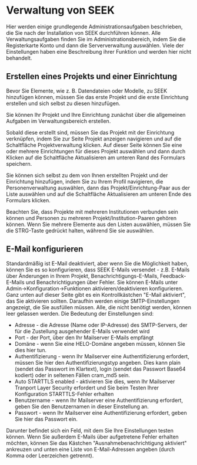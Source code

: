 # Verwaltung von SEEK

Hier werden einige grundlegende Administrationsaufgaben beschrieben, die Sie nach der Installation von SEEK durchführen können. Alle Verwaltungsaufgaben finden Sie im Administrationsbereich, indem Sie die Registerkarte Konto und dann die Serververwaltung auswählen. Viele der Einstellungen haben eine Beschreibung ihrer Funktion und werden hier nicht behandelt.
## Erstellen eines Projekts und einer Einrichtung

Bevor Sie Elemente, wie z. B. Datendateien oder Modelle, zu SEEK hinzufügen können, müssen Sie das erste Projekt und die erste Einrichtung erstellen und sich selbst zu diesen hinzufügen.

Sie können Ihr Projekt und Ihre Einrichtung zunächst über die allgemeinen Aufgaben im Verwaltungsbereich erstellen.

Sobald diese erstellt sind, müssen Sie das Projekt mit der Einrichtung verknüpfen, indem Sie zur Seite Projekt anzeigen navigieren und auf die Schaltfläche Projektverwaltung klicken. Auf dieser Seite können Sie eine oder mehrere Einrichtungen für dieses Projekt auswählen und dann durch Klicken auf die Schaltfläche Aktualisieren am unteren Rand des Formulars speichern.

Sie können sich selbst zu dem von Ihnen erstellten Projekt und der Einrichtung hinzufügen, indem Sie zu Ihrem Profil navigieren, die Personenverwaltung auswählen, dann das Projekt/Einrichtung-Paar aus der Liste auswählen und auf die Schaltfläche Aktualisieren am unteren Ende des Formulars klicken.

Beachten Sie, dass Projekte mit mehreren Institutionen verbunden sein können und Personen zu mehreren Projekt/Institution-Paaren gehören können. Wenn Sie mehrere Elemente aus den Listen auswählen, müssen Sie die STRG-Taste gedrückt halten, während Sie sie auswählen.

## E-Mail konfigurieren

Standardmäßig ist E-Mail deaktiviert, aber wenn Sie die Möglichkeit haben, können Sie es so konfigurieren, dass SEEK E-Mails versendet - z.B. E-Mails über Änderungen in Ihrem Projekt, Benachrichtigungs-E-Mails, Feedback-E-Mails und Benachrichtigungen über Fehler. Sie können E-Mails unter Admin->Konfiguration->Funktionen aktivieren/deaktivieren konfigurieren. Ganz unten auf dieser Seite gibt es ein Kontrollkästchen "E-Mail aktiviert", das Sie aktivieren sollten. Daraufhin werden einige SMTP-Einstellungen angezeigt, die Sie ausfüllen müssen. Alle, die nicht benötigt werden, können leer gelassen werden. Die Bedeutung der Einstellungen sind:

- Adresse - die Adresse (Name oder IP-Adresse) des SMTP-Servers, der für die Zustellung ausgehender E-Mails verwendet wird
- Port - der Port, über den Ihr Mailserver E-Mails empfängt
- Domäne - wenn Sie eine HELO-Domäne angeben müssen, können Sie dies hier tun.
- Authentifizierung - wenn Ihr Mailserver eine Authentifizierung erfordert, müssen Sie hier den Authentifizierungstyp angeben. Dies kann plain (sendet das Passwort im Klartext), login (sendet das Passwort Base64 kodiert) oder in seltenen Fällen cram_md5 sein.
- Auto STARTTLS enabled - aktivieren Sie dies, wenn Ihr Mailserver Tranport Layer Security erfordert und Sie beim Testen Ihrer Konfiguration STARTTLS-Fehler erhalten
- Benutzername - wenn Ihr Mailserver eine Authentifizierung erfordert, geben Sie den Benutzernamen in dieser Einstellung an.
- Passwort - wenn Ihr Mailserver eine Authentifizierung erfordert, geben Sie hier das Passwort ein.

Darunter befindet sich ein Feld, mit dem Sie Ihre Einstellungen testen können. Wenn Sie außerdem E-Mails über aufgetretene Fehler erhalten möchten, können Sie das Kästchen "Ausnahmebenachrichtigung aktiviert" ankreuzen und unten eine Liste von E-Mail-Adressen angeben (durch Komma oder Leerzeichen getrennt).